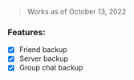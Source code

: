 > Works as of October 13, 2022

### Features:
- [x] Friend backup
- [x] Server backup
- [x] Group chat backup
